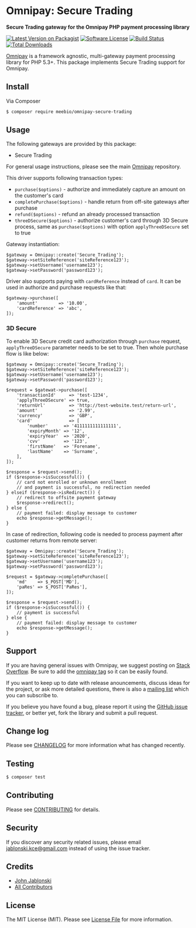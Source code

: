 # Omnipay: Secure Trading

**Secure Trading gateway for the Omnipay PHP payment processing library**

[![Latest Version on Packagist](https://img.shields.io/packagist/v/meebio/omnipay-secure-trading.svg?style=flat-square)](https://packagist.org/packages/meebio/omnipay-secure-trading)
[![Software License](https://img.shields.io/badge/license-MIT-brightgreen.svg?style=flat-square)](LICENSE.md)
[![Build Status](https://img.shields.io/travis/meebio/omnipay-secure-trading/master.svg?style=flat-square)](https://travis-ci.org/meebio/omnipay-secure-trading)
[![Total Downloads](https://img.shields.io/packagist/dt/meebio/omnipay-secure-trading.svg?style=flat-square)](https://packagist.org/packages/meebio/omnipay-secure-trading)


[Omnipay](https://github.com/thephpleague/omnipay) is a framework agnostic, multi-gateway payment
processing library for PHP 5.3+. This package implements Secure Trading support for Omnipay.

## Install

Via Composer

``` bash
$ composer require meebio/omnipay-secure-trading
```

## Usage

The following gateways are provided by this package:

 * Secure Trading

For general usage instructions, please see the main [Omnipay](https://github.com/thephpleague/omnipay) repository.

This driver supports following transaction types:

- `purchase($options)` - authorize and immediately capture an amount on the customer's card
- `completePurchase($options)` - handle return from off-site gateways after purchase
- `refund($options)` - refund an already processed transaction
- `threeDSecure($options)` - authorize customer's card through 3D Secure process, same as `purchase($options)`
 with option `applyThreeDSecure` set to true

Gateway instantiation:

    $gateway = Omnipay::create('Secure_Trading');
    $gateway->setSiteReference('siteReference123');
    $gateway->setUsername('username123');
    $gateway->setPassword('password123');

Driver also supports paying with `cardReference` instead of `card`.
 It can be used in authorize and purchase requests like that:

    $gateway->purchase([
        'amount'        => '10.00',
        'cardReference' => 'abc',
    ]);
    
### 3D Secure
To enable 3D Secure credit card authorization through `purchase` request, `applyThreeDSecure` parameter needs to be set to true. Then whole purchase flow is like below:

    $gateway = Omnipay::create('Secure_Trading');
    $gateway->setSiteReference('siteReference123');
    $gateway->setUsername('username123');
    $gateway->setPassword('password123');
    
    $request = $gatewat->purchase([
        'transactionId'     => 'test-1234',
        'applyThreeDSecure' => true,
        'returnUrl'         => 'http://test-website.test/return-url',
        'amount'            => '2.99',
        'currency'          => 'GBP',
        'card'              => [
            'number'      => '4111111111111111',
            'expiryMonth' => '12',
            'expiryYear'  => '2020',
            'cvv'         => '123',
            'firstName'   => 'Forename',
            'lastName'    => 'Surname',
        ],
    ]);
    
    $response = $request->send();
    if ($response->isSuccessful()) {
        // card not enrolled or unknown enrollment
        // and payment is successful, no redirection needed
    } elseif ($response->isRedirect()) {
        // redirect to offsite payment gateway
        $response->redirect();
    } else {
        // payment failed: display message to customer
        echo $response->getMessage();
    }
    
In case of redirection, following code is needed to process payment after customer returns from remote server:
    
    $gateway = Omnipay::create('Secure_Trading');
    $gateway->setSiteReference('siteReference123');
    $gateway->setUsername('username123');
    $gateway->setPassword('password123');
        
    $request = $gateway->completePurchase([
        'md'    => $_POST['MD'],
        'paRes' => $_POST['PaRes'],
    ]);
    
    $response = $request->send();
    if ($response->isSuccessful()) {
        // payment is successful
    } else {
        // payment failed: display message to customer
        echo $response->getMessage();
    }


## Support

If you are having general issues with Omnipay, we suggest posting on
[Stack Overflow](http://stackoverflow.com/). Be sure to add the
[omnipay tag](http://stackoverflow.com/questions/tagged/omnipay) so it can be easily found.

If you want to keep up to date with release anouncements, discuss ideas for the project,
or ask more detailed questions, there is also a [mailing list](https://groups.google.com/forum/#!forum/omnipay) which
you can subscribe to.

If you believe you have found a bug, please report it using the [GitHub issue tracker](https://github.com/meebio/omnipay-secure-trading/issues),
or better yet, fork the library and submit a pull request.

## Change log

Please see [CHANGELOG](CHANGELOG.md) for more information what has changed recently.

## Testing

``` bash
$ composer test
```

## Contributing

Please see [CONTRIBUTING](CONTRIBUTING.md) for details.

## Security

If you discover any security related issues, please email jablonski.kce@gmail.com instead of using the issue tracker.

## Credits

- [John Jablonski](https://github.com/jan-j)
- [All Contributors](../../contributors)

## License

The MIT License (MIT). Please see [License File](LICENSE.md) for more information.
